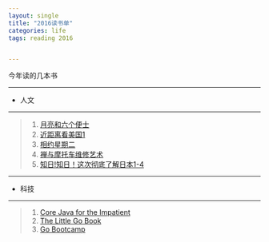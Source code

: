 ```yaml
---
layout: single
title: "2016读书单"
categories: life
tags: reading 2016


---
```


今年读的几本书

---

- 人文

---

>1. [月亮和六个便士](https://book.douban.com/subject/1858513/)
>1. [近距离看美国1](https://book.douban.com/subject/1858513/)
>1. [相约星期二](https://book.douban.com/subject/2194123/)
>1. [禅与摩托车维修艺术](https://book.douban.com/subject/6811366/)
>1. [知日!知日！这次彻底了解日本1-4](https://book.douban.com/subject/25794334/)



----

- 科技

---

>1. [Core Java for the Impatient](https://book.douban.com/subject/26331972/)
>1. [The Little Go Book](https://github.com/karlseguin/the-little-go-book)
>1. [Go Bootcamp](http://www.golangbootcamp.com/)
